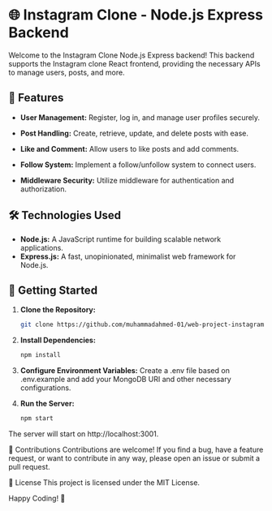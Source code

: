 # 🌐 Instagram Clone - Node.js Express Backend

Welcome to the Instagram Clone Node.js Express backend! This backend supports the Instagram clone React frontend, providing the necessary APIs to manage users, posts, and more.

## 🚀 Features

- **User Management:**
  Register, log in, and manage user profiles securely.

- **Post Handling:**
  Create, retrieve, update, and delete posts with ease.

- **Like and Comment:**
  Allow users to like posts and add comments.

- **Follow System:**
  Implement a follow/unfollow system to connect users.

- **Middleware Security:**
  Utilize middleware for authentication and authorization.

## 🛠️ Technologies Used

- **Node.js:** A JavaScript runtime for building scalable network applications.
- **Express.js:** A fast, unopinionated, minimalist web framework for Node.js.

## 🚦 Getting Started

1. **Clone the Repository:**
   ```bash
   git clone https://github.com/muhammadahmed-01/web-project-instagram-clone-backend.git

2. **Install Dependencies:**
    ```bash
    npm install
    
3. **Configure Environment Variables:**
    Create a .env file based on .env.example and add your MongoDB URI and other necessary configurations.

4. **Run the Server:**
    ```bash
    npm start
The server will start on http://localhost:3001.

🤝 Contributions
Contributions are welcome! If you find a bug, have a feature request, or want to contribute in any way, please open an issue or submit a pull request.

📄 License
This project is licensed under the MIT License.

Happy Coding! 🚀
